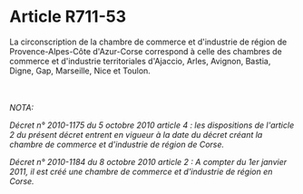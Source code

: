 # Article R711-53

<p>La circonscription de la chambre de commerce et d'industrie de région de Provence-Alpes-Côte d'Azur-Corse correspond à celle des chambres de commerce et d'industrie territoriales d'Ajaccio, Arles, Avignon, Bastia, Digne, Gap, Marseille, Nice et Toulon.</p><br/><br/><i>NOTA:<p>Décret n° 2010-1175 du 5 octobre 2010 article 4 : les dispositions de l'article 2 du présent décret entrent en vigueur à la date du décret créant la chambre de commerce et d'industrie de région de Corse.</p><p>Décret n° 2010-1184 du 8 octobre 2010 article 2 : A compter du 1er janvier 2011, il est créé une chambre de commerce et d'industrie de région en Corse.</p></i>